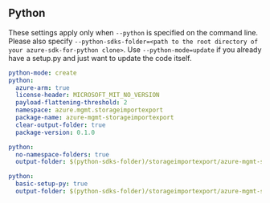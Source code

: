 ## Python

These settings apply only when `--python` is specified on the command line.
Please also specify `--python-sdks-folder=<path to the root directory of your azure-sdk-for-python clone>`.
Use `--python-mode=update` if you already have a setup.py and just want to update the code itself.

``` yaml $(python)
python-mode: create
python:
  azure-arm: true
  license-header: MICROSOFT_MIT_NO_VERSION
  payload-flattening-threshold: 2
  namespace: azure.mgmt.storageimportexport
  package-name: azure-mgmt-storageimportexport
  clear-output-folder: true
  package-version: 0.1.0
```
``` yaml $(python) && $(python-mode) == 'update'
python:
  no-namespace-folders: true
  output-folder: $(python-sdks-folder)/storageimportexport/azure-mgmt-storageimportexport/azure/mgmt/storageimportexport
```
``` yaml $(python) && $(python-mode) == 'create'
python:
  basic-setup-py: true
  output-folder: $(python-sdks-folder)/storageimportexport/azure-mgmt-storageimportexport
```
